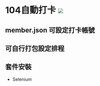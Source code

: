 # 104自動打卡 ![](https://img.shields.io/badge/version-v1-blue)

## member.json 可設定打卡帳號
## 可自行打包設定排程
## 套件安裝 
- Selenium
